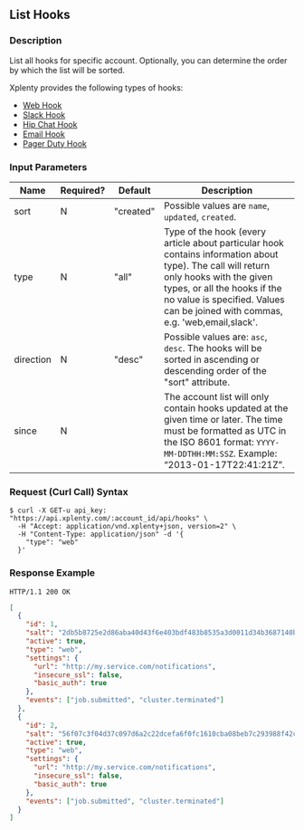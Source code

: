 ## List Hooks

### Description
List all hooks for specific account. Optionally, you can determine the order by which the list will be sorted.

Xplenty provides the following types of hooks:

* [Web Hook](https://github.com/xplenty/xplenty-api-doc-v2/blob/master/resources/hooks/web-hook.md)
* [Slack Hook](https://github.com/xplenty/xplenty-api-doc-v2/blob/master/resources/hooks/slack-hook.md)
* [Hip Chat Hook](https://github.com/xplenty/xplenty-api-doc-v2/blob/master/resources/hooks/hip-chat-hook.md)
* [Email Hook](https://github.com/xplenty/xplenty-api-doc-v2/blob/master/resources/hooks/email-hook.md)
* [Pager Duty Hook](https://github.com/xplenty/xplenty-api-doc-v2/blob/master/resources/hooks/pager-duty-hook.md)

### Input Parameters

|Name|Required?|Default|Description|
|----|---------|-------|-----------|
sort|N|"created"|Possible values are  ```name```, ```updated```, ```created```.
type|N|"all" |Type of the hook (every article about particular hook contains information about type). The call will return only hooks with the given types, or all the hooks if the no value is specified. Values can be joined with commas, e.g. 'web,email,slack'.
direction|N|"desc"|Possible values are: ```asc```, ```desc```. The hooks will be sorted in ascending or descending order of the "sort" attribute.
since|N| |The account list will only contain hooks updated at the given time or later. The time must be formatted as UTC in the ISO 8601 format: ```YYYY-MM-DDTHH:MM:SSZ```. Example: “2013-01-17T22:41:21Z”.

### Request (Curl Call) Syntax
```shell
$ curl -X GET-u api_key: "https://api.xplenty.com/:account_id/api/hooks" \
  -H "Accept: application/vnd.xplenty+json, version=2" \
  -H "Content-Type: application/json" -d '{
    "type": "web"
  }'
```

### Response Example
```HTTP
HTTP/1.1 200 OK
```

```json
[
  {
    "id": 1,
    "salt": "2db5b8725e2d86aba40d43f6e403bdf483b8535a3d0011d34b3687140b52bc8c",
    "active": true,
    "type": "web",
    "settings": {
      "url": "http://my.service.com/notifications",
      "insecure_ssl": false,
      "basic_auth": true
    },
    "events": ["job.submitted", "cluster.terminated"]
  },
  {
    "id": 2,
    "salt": "56f07c3f04d37c097d6a2c22dcefa6f0fc1610cba08beb7c293988f42cb8ed14",
    "active": true,
    "type": "web",
    "settings": {
      "url": "http://my.service.com/notifications",
      "insecure_ssl": false,
      "basic_auth": true
    },
    "events": ["job.submitted", "cluster.terminated"]
  }
]
```
